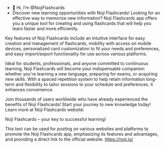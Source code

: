 - 👋 Hi, I’m @NojiFlashcards
- Discover new learning opportunities with Noji Flashcards! Looking for an effective way to memorize new information? Noji Flashcards app offers you a unique tool for creating and using flashcards that will help you learn faster and more efficiently.

Key features of Noji Flashcards include an intuitive interface for easy creation and management of flashcards, mobility with access on mobile devices, personalized card customization to fit your needs and preferences, and easy import/export functionality for use across various platforms.

Ideal for students, professionals, and anyone committed to continuous learning, Noji Flashcards will become your indispensable companion whether you're learning a new language, preparing for exams, or acquiring new skills. With a spaced repetition system to help retain information long-term and flexibility to tailor sessions to your schedule and preferences, it enhances convenience.

Join thousands of users worldwide who have already experienced the benefits of Noji Flashcards! Start your journey to new knowledge today! Learn more at Noji Flashcards website.

Noji Flashcards – your key to successful learning!

This text can be used for posting on various websites and platforms to promote the Noji Flashcards app, emphasizing its features and advantages, and providing a direct link to the official website.
https://noji.io/
